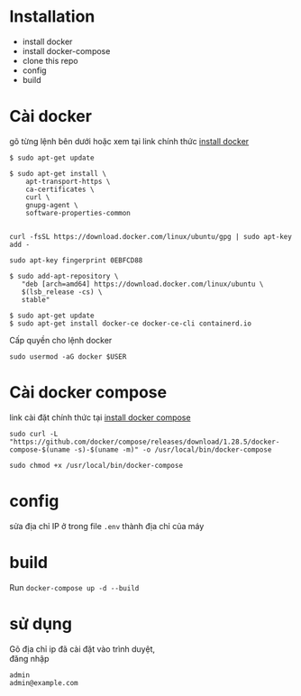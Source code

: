 
# Installation

* install docker
* install docker-compose
* clone this repo
* config 
* build 

# Cài docker
gõ từng lệnh bên dưới hoặc xem tại link chính thức [install docker](https://docs.docker.com/engine/install/ubuntu/)
```
$ sudo apt-get update

$ sudo apt-get install \
    apt-transport-https \
    ca-certificates \
    curl \
    gnupg-agent \
    software-properties-common
   
```

```
curl -fsSL https://download.docker.com/linux/ubuntu/gpg | sudo apt-key add -
```
```
sudo apt-key fingerprint 0EBFCD88
```

```
$ sudo add-apt-repository \
   "deb [arch=amd64] https://download.docker.com/linux/ubuntu \
   $(lsb_release -cs) \
   stable"
```


```
$ sudo apt-get update
$ sudo apt-get install docker-ce docker-ce-cli containerd.io

```
Cấp quyền cho lệnh docker 
```
sudo usermod -aG docker $USER
```


# Cài docker compose 
link cài đặt chính thức tại [install docker compose](https://docs.docker.com/compose/install/#install-compose)

```
sudo curl -L "https://github.com/docker/compose/releases/download/1.28.5/docker-compose-$(uname -s)-$(uname -m)" -o /usr/local/bin/docker-compose

sudo chmod +x /usr/local/bin/docker-compose
```

# config 
sửa địa chỉ IP ở trong file `.env` thành địa chỉ của máy

# build 
Run `docker-compose up -d --build` 
# sử dụng 
Gõ địa chỉ ip đã cài đặt vào trình duyệt,  
đăng nhập 
```
admin
admin@example.com
```
